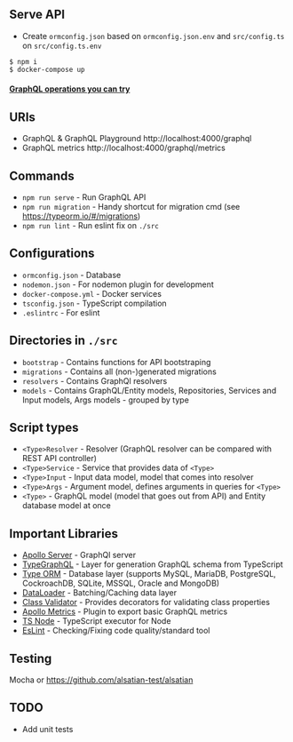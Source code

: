 ## Serve API

-   Create `ormconfig.json` based on `ormconfig.json.env` and `src/config.ts` on `src/config.ts.env`

```
$ npm i
$ docker-compose up
```

#### [GraphQL operations you can try](docs/OPERATIONS.md)

## URIs

-   GraphQL & GraphQL Playground http://localhost:4000/graphql
-   GraphQL metrics http://localhost:4000/graphql/metrics

## Commands

-   `npm run serve` - Run GraphQL API
-   `npm run migration` - Handy shortcut for migration cmd (see https://typeorm.io/#/migrations)
-   `npm run lint` - Run eslint fix on `./src`

## Configurations

-   `ormconfig.json` - Database
-   `nodemon.json` - For nodemon plugin for development
-   `docker-compose.yml` - Docker services
-   `tsconfig.json` - TypeScript compilation
-   `.eslintrc` - For eslint

## Directories in `./src`

-   `bootstrap` - Contains functions for API bootstraping
-   `migrations` - Contains all (non-)generated migrations
-   `resolvers` - Contains GraphQl resolvers
-   `models` - Contains GraphQL/Entity models, Repositories, Services and Input models, Args models - grouped by type

## Script types

-   `<Type>Resolver` - Resolver (GraphQL resolver can be compared with REST API controller)
-   `<Type>Service` - Service that provides data of `<Type>`
-   `<Type>Input` - Input data model, model that comes into resolver
-   `<Type>Args` - Argument model, defines arguments in queries for `<Type>`
-   `<Type>` - GraphQL model (model that goes out from API) and Entity database model at once

## Important Libraries

-   [Apollo Server](https://github.com/apollographql/apollo-server) - GraphQl server
-   [TypeGraphQL](https://typegraphql.ml/) - Layer for generation GraphQL schema from TypeScript
-   [Type ORM](https://typeorm.io) - Database layer (supports MySQL, MariaDB, PostgreSQL, CockroachDB, SQLite, MSSQL, Oracle and MongoDB)
-   [DataLoader](https://github.com/graphql/dataloader) - Batching/Caching data layer
-   [Class Validator](https://github.com/typestack/class-validator) - Provides decorators for validating class properties
-   [Apollo Metrics](https://www.npmjs.com/package/apollo-metrics) - Plugin to export basic GraphQL metrics
-   [TS Node](https://github.com/TypeStrong/ts-node) - TypeScript executor for Node
-   [EsLint](https://eslint.org/) - Checking/Fixing code quality/standard tool

## Testing

Mocha or https://github.com/alsatian-test/alsatian

## TODO

-   Add unit tests
